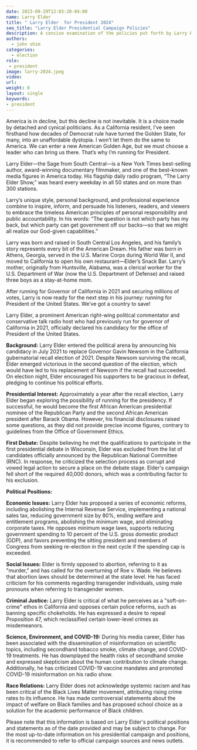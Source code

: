 ```yaml
---
date: 2023-09-29T12:03:20-04:00
name: Larry Elder 
title: " Larry Elder  for President 2024"
seo_title: "Larry Elder Presidential Campaign Policies"
description: A concise examination of the policies put forth by Larry Elder  during his presidential campaign.
authors:
  - john shim
categories:
  - election
role:
 - president
image: larry-2024.jpeg
video:
url: 
weight: 0
layout: single
keywords:
- president
---
```


America is in decline, but this decline is not inevitable. It is a choice made by detached and cynical politicians. As a California resident, I’ve seen firsthand how decades of Democrat rule have turned the Golden State, for many, into an unaffordable dystopia. I won’t let them do the same to America. We can enter a new American Golden Age, but we must choose a leader who can bring us there. That’s why I’m running for President.

Larry Elder—the Sage from South Central—is a New York Times best-selling author, award-winning documentary filmmaker, and one of the best-known media figures in America today. His flagship daily radio program, “The Larry Elder Show,” was heard every weekday in all 50 states and on more than 300 stations.

Larry’s unique style, personal background, and professional experience combine to inspire, inform, and persuade his listeners, readers, and viewers to embrace the timeless American principles of personal responsibility and public accountability. In his words: “The question is not which party has my back, but which party can get government off our backs—so that we might all realize our God-given capabilities.”

Larry was born and raised in South Central Los Angeles, and his family’s story represents every bit of the American Dream. His father was born in Athens, Georgia, served in the U.S. Marine Corps during World War II, and moved to California to open his own restaurant—Elder’s Snack Bar. Larry’s mother, originally from Huntsville, Alabama, was a clerical worker for the U.S. Department of War (now the U.S. Department of Defense) and raised three boys as a stay-at-home mom.

After running for Governor of California in 2021 and securing millions of votes, Larry is now ready for the next step in his journey: running for President of the United States. We’ve got a country to save!


 Larry Elder, a prominent American right-wing political commentator and conservative talk radio host who had previously run for governor of California in 2021, officially declared his candidacy for the office of President of the United States.

**Background:**
Larry Elder entered the political arena by announcing his candidacy in July 2021 to replace Governor Gavin Newsom in the California gubernatorial recall election of 2021. Despite Newsom surviving the recall, Elder emerged victorious in the second question of the election, which would have led to his replacement of Newsom if the recall had succeeded. On election night, Elder encouraged his supporters to be gracious in defeat, pledging to continue his political efforts.

**Presidential Interest:**
Approximately a year after the recall election, Larry Elder began exploring the possibility of running for the presidency. If successful, he would become the first African American presidential nominee of the Republican Party and the second African American president after Barack Obama. However, his financial disclosures raised some questions, as they did not provide precise income figures, contrary to guidelines from the Office of Government Ethics.

**First Debate:**
Despite believing he met the qualifications to participate in the first presidential debate in Wisconsin, Elder was excluded from the list of candidates officially announced by the Republican National Committee (RNC). In response, he criticized the selection process as corrupt and vowed legal action to secure a place on the debate stage. Elder's campaign fell short of the required 40,000 donors, which was a contributing factor to his exclusion.

**Political Positions:**

**Economic Issues:**
Larry Elder has proposed a series of economic reforms, including abolishing the Internal Revenue Service, implementing a national sales tax, reducing government size by 80%, ending welfare and entitlement programs, abolishing the minimum wage, and eliminating corporate taxes. He opposes minimum wage laws, supports reducing government spending to 10 percent of the U.S. gross domestic product (GDP), and favors preventing the sitting president and members of Congress from seeking re-election in the next cycle if the spending cap is exceeded.

**Social Issues:**
Elder is firmly opposed to abortion, referring to it as "murder," and has called for the overturning of Roe v. Wade. He believes that abortion laws should be determined at the state level. He has faced criticism for his comments regarding transgender individuals, using male pronouns when referring to transgender women.

**Criminal Justice:**
Larry Elder is critical of what he perceives as a "soft-on-crime" ethos in California and opposes certain police reforms, such as banning specific chokeholds. He has expressed a desire to repeal Proposition 47, which reclassified certain lower-level crimes as misdemeanors.

**Science, Environment, and COVID-19:**
During his media career, Elder has been associated with the dissemination of misinformation on scientific topics, including secondhand tobacco smoke, climate change, and COVID-19 treatments. He has downplayed the health risks of secondhand smoke and expressed skepticism about the human contribution to climate change. Additionally, he has criticized COVID-19 vaccine mandates and promoted COVID-19 misinformation on his radio show.

**Race Relations:**
Larry Elder does not acknowledge systemic racism and has been critical of the Black Lives Matter movement, attributing rising crime rates to its influence. He has made controversial statements about the impact of welfare on Black families and has proposed school choice as a solution for the academic performance of Black children.

Please note that this information is based on Larry Elder's political positions and statements as of the date provided and may be subject to change. For the most up-to-date information on his presidential campaign and positions, it is recommended to refer to official campaign sources and news outlets.